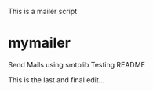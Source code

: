 
This is a mailer script

# mymailer
Send Mails using smtplib 
Testing README

This is the last and final edit...
